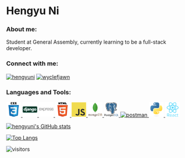 <h1 align="left">Hengyu Ni</h1>

<h3 align="left">About me:</h3>
<p align="left">Student at General Assembly, currently learning to be a full-stack developer.</p>

<h3 align="left">Connect with me:</h3>
<p align="left">
<a href="https://linkedin.com/in/hengyuni" target="blank"><img align="center" src="https://cdn.jsdelivr.net/npm/simple-icons@3.0.1/icons/linkedin.svg" alt="hengyuni" height="30" width="40" /></a>
<a href="https://instagram.com/wyclefjawn" target="blank"><img align="center" src="https://cdn.jsdelivr.net/npm/simple-icons@3.0.1/icons/instagram.svg" alt="wyclefjawn" height="30" width="40" /></a>
</p>

<h3 align="left">Languages and Tools:</h3>
<p align="left"> <a href="https://www.w3schools.com/css/" target="_blank"> <img src="https://raw.githubusercontent.com/devicons/devicon/master/icons/css3/css3-original-wordmark.svg" alt="css3" width="40" height="40"/> </a> <a href="https://www.djangoproject.com/" target="_blank"> <img src="https://raw.githubusercontent.com/devicons/devicon/master/icons/django/django-original.svg" alt="django" width="40" height="40"/> </a> <a href="https://expressjs.com" target="_blank"> <img src="https://raw.githubusercontent.com/devicons/devicon/master/icons/express/express-original-wordmark.svg" alt="express" width="40" height="40"/> </a> <a href="https://www.w3.org/html/" target="_blank"> <img src="https://raw.githubusercontent.com/devicons/devicon/master/icons/html5/html5-original-wordmark.svg" alt="html5" width="40" height="40"/> </a> <a href="https://developer.mozilla.org/en-US/docs/Web/JavaScript" target="_blank"> <img src="https://raw.githubusercontent.com/devicons/devicon/master/icons/javascript/javascript-original.svg" alt="javascript" width="40" height="40"/> </a> <a href="https://www.mongodb.com/" target="_blank"> <img src="https://raw.githubusercontent.com/devicons/devicon/master/icons/mongodb/mongodb-original-wordmark.svg" alt="mongodb" width="40" height="40"/> </a> <a href="https://www.postgresql.org" target="_blank"> <img src="https://raw.githubusercontent.com/devicons/devicon/master/icons/postgresql/postgresql-original-wordmark.svg" alt="postgresql" width="40" height="40"/> </a> <a href="https://postman.com" target="_blank"> <img src="https://www.vectorlogo.zone/logos/getpostman/getpostman-icon.svg" alt="postman" width="40" height="40"/> </a> <a href="https://www.python.org" target="_blank"> <img src="https://raw.githubusercontent.com/devicons/devicon/master/icons/python/python-original.svg" alt="python" width="40" height="40"/> </a> <a href="https://reactjs.org/" target="_blank"> <img src="https://raw.githubusercontent.com/devicons/devicon/master/icons/react/react-original-wordmark.svg" alt="react" width="40" height="40"/> </a> </p>

[![hengyuni's GitHub stats](https://github-readme-stats.vercel.app/api?username=hengyuni&layout=compact&theme=tokyonight&show_icons=true)](https://github.com/hengyuni/github-readme-stats)

[![Top Langs](https://github-readme-stats.vercel.app/api/top-langs/?username=hengyuni&layout=compact&theme=tokyonight&show_icons=true)](https://github.com/hengyuni/github-readme-stats)

![visitors](https://visitor-badge.glitch.me/badge?page_id=hengyuni)



<!--
**hengyuni/hengyuni** is a ✨ _special_ ✨ repository because its `README.md` (this file) appears on your GitHub profile.

Here are some ideas to get you started:

- 🔭 I’m currently working on ...
- 🌱 I’m currently learning ...
- 👯 I’m looking to collaborate on ...
- 🤔 I’m looking for help with ...
- 💬 Ask me about ...
- 📫 How to reach me: ...
- 😄 Pronouns: ...
- ⚡ Fun fact: ...
-->
